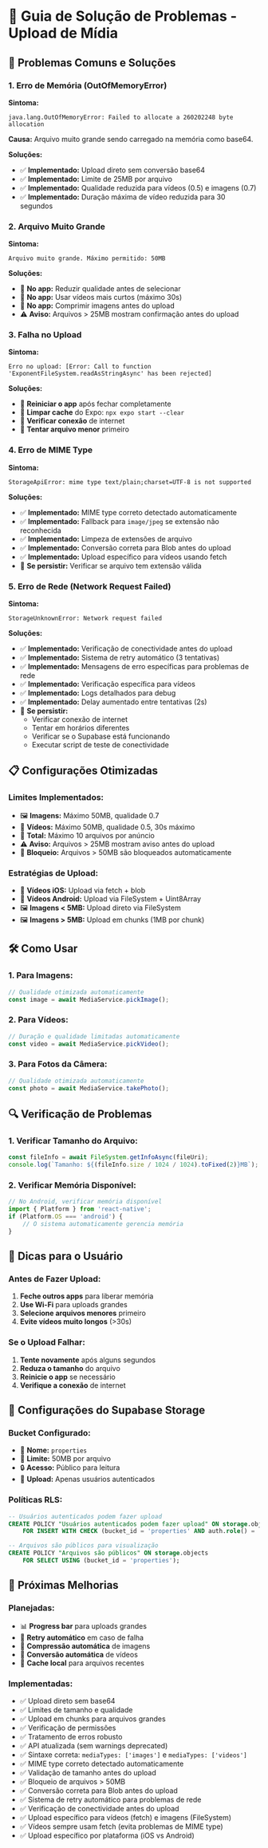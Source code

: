 # 🔧 Guia de Solução de Problemas - Upload de Mídia

## 🚨 Problemas Comuns e Soluções

### 1. **Erro de Memória (OutOfMemoryError)**

**Sintoma:**
```
java.lang.OutOfMemoryError: Failed to allocate a 260202248 byte allocation
```

**Causa:** Arquivo muito grande sendo carregado na memória como base64.

**Soluções:**
- ✅ **Implementado:** Upload direto sem conversão base64
- ✅ **Implementado:** Limite de 25MB por arquivo
- ✅ **Implementado:** Qualidade reduzida para vídeos (0.5) e imagens (0.7)
- ✅ **Implementado:** Duração máxima de vídeo reduzida para 30 segundos

### 2. **Arquivo Muito Grande**

**Sintoma:**
```
Arquivo muito grande. Máximo permitido: 50MB
```

**Soluções:**
- 📱 **No app:** Reduzir qualidade antes de selecionar
- 📱 **No app:** Usar vídeos mais curtos (máximo 30s)
- 📱 **No app:** Comprimir imagens antes do upload
- ⚠️ **Aviso:** Arquivos > 25MB mostram confirmação antes do upload

### 3. **Falha no Upload**

**Sintoma:**
```
Erro no upload: [Error: Call to function 'ExponentFileSystem.readAsStringAsync' has been rejected]
```

**Soluções:**
- 🔄 **Reiniciar o app** após fechar completamente
- 🔄 **Limpar cache** do Expo: `npx expo start --clear`
- 🔄 **Verificar conexão** de internet
- 🔄 **Tentar arquivo menor** primeiro

### 4. **Erro de MIME Type**

**Sintoma:**
```
StorageApiError: mime type text/plain;charset=UTF-8 is not supported
```

**Soluções:**
- ✅ **Implementado:** MIME type correto detectado automaticamente
- ✅ **Implementado:** Fallback para `image/jpeg` se extensão não reconhecida
- ✅ **Implementado:** Limpeza de extensões de arquivo
- ✅ **Implementado:** Conversão correta para Blob antes do upload
- ✅ **Implementado:** Upload específico para vídeos usando fetch
- 🔄 **Se persistir:** Verificar se arquivo tem extensão válida

### 5. **Erro de Rede (Network Request Failed)**

**Sintoma:**
```
StorageUnknownError: Network request failed
```

**Soluções:**
- ✅ **Implementado:** Verificação de conectividade antes do upload
- ✅ **Implementado:** Sistema de retry automático (3 tentativas)
- ✅ **Implementado:** Mensagens de erro específicas para problemas de rede
- ✅ **Implementado:** Verificação específica para vídeos
- ✅ **Implementado:** Logs detalhados para debug
- ✅ **Implementado:** Delay aumentado entre tentativas (2s)
- 🔄 **Se persistir:** 
  - Verificar conexão de internet
  - Tentar em horários diferentes
  - Verificar se o Supabase está funcionando
  - Executar script de teste de conectividade

## 📋 Configurações Otimizadas

### **Limites Implementados:**
- 🖼️ **Imagens:** Máximo 50MB, qualidade 0.7
- 🎥 **Vídeos:** Máximo 50MB, qualidade 0.5, 30s máximo
- 📁 **Total:** Máximo 10 arquivos por anúncio
- ⚠️ **Aviso:** Arquivos > 25MB mostram aviso antes do upload
- 🚫 **Bloqueio:** Arquivos > 50MB são bloqueados automaticamente

### **Estratégias de Upload:**
- 🎥 **Vídeos iOS:** Upload via fetch + blob
- 🎥 **Vídeos Android:** Upload via FileSystem + Uint8Array
- 🖼️ **Imagens < 5MB:** Upload direto via FileSystem
- 🖼️ **Imagens > 5MB:** Upload em chunks (1MB por chunk)

## 🛠️ Como Usar

### **1. Para Imagens:**
```javascript
// Qualidade otimizada automaticamente
const image = await MediaService.pickImage();
```

### **2. Para Vídeos:**
```javascript
// Duração e qualidade limitadas automaticamente
const video = await MediaService.pickVideo();
```

### **3. Para Fotos da Câmera:**
```javascript
// Qualidade otimizada automaticamente
const photo = await MediaService.takePhoto();
```

## 🔍 Verificação de Problemas

### **1. Verificar Tamanho do Arquivo:**
```javascript
const fileInfo = await FileSystem.getInfoAsync(fileUri);
console.log(`Tamanho: ${(fileInfo.size / 1024 / 1024).toFixed(2)}MB`);
```

### **2. Verificar Memória Disponível:**
```javascript
// No Android, verificar memória disponível
import { Platform } from 'react-native';
if (Platform.OS === 'android') {
    // O sistema automaticamente gerencia memória
}
```

## 📱 Dicas para o Usuário

### **Antes de Fazer Upload:**
1. **Feche outros apps** para liberar memória
2. **Use Wi-Fi** para uploads grandes
3. **Selecione arquivos menores** primeiro
4. **Evite vídeos muito longos** (>30s)

### **Se o Upload Falhar:**
1. **Tente novamente** após alguns segundos
2. **Reduza o tamanho** do arquivo
3. **Reinicie o app** se necessário
4. **Verifique a conexão** de internet

## 🔧 Configurações do Supabase Storage

### **Bucket Configurado:**
- 📁 **Nome:** `properties`
- 📏 **Limite:** 50MB por arquivo
- 🔒 **Acesso:** Público para leitura
- 👤 **Upload:** Apenas usuários autenticados

### **Políticas RLS:**
```sql
-- Usuários autenticados podem fazer upload
CREATE POLICY "Usuários autenticados podem fazer upload" ON storage.objects
    FOR INSERT WITH CHECK (bucket_id = 'properties' AND auth.role() = 'authenticated');

-- Arquivos são públicos para visualização
CREATE POLICY "Arquivos são públicos" ON storage.objects
    FOR SELECT USING (bucket_id = 'properties');
```

## 🚀 Próximas Melhorias

### **Planejadas:**
- 📊 **Progress bar** para uploads grandes
- 🔄 **Retry automático** em caso de falha
- 📱 **Compressão automática** de imagens
- 🎥 **Conversão automática** de vídeos
- 💾 **Cache local** para arquivos recentes

### **Implementadas:**
- ✅ Upload direto sem base64
- ✅ Limites de tamanho e qualidade
- ✅ Upload em chunks para arquivos grandes
- ✅ Verificação de permissões
- ✅ Tratamento de erros robusto
- ✅ API atualizada (sem warnings deprecated)
- ✅ Sintaxe correta: `mediaTypes: ['images']` e `mediaTypes: ['videos']`
- ✅ MIME type correto detectado automaticamente
- ✅ Validação de tamanho antes do upload
- ✅ Bloqueio de arquivos > 50MB
- ✅ Conversão correta para Blob antes do upload
- ✅ Sistema de retry automático para problemas de rede
- ✅ Verificação de conectividade antes do upload
- ✅ Upload específico para vídeos (fetch) e imagens (FileSystem)
- ✅ Vídeos sempre usam fetch (evita problemas de MIME type)
- ✅ Upload específico por plataforma (iOS vs Android) 